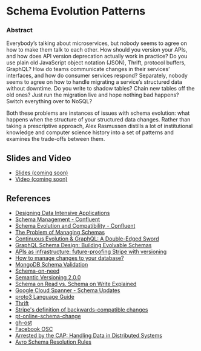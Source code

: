 # Schema Evolution Patterns

### Abstract

Everybody’s talking about microservices, but nobody seems to agree on how to make them talk to each other. How should you version your APIs, and how does API version deprecation actually work in practice? Do you use plain old JavaScript object notation (JSON), Thrift, protocol buffers, GraphQL? How do teams communicate changes in their services’ interfaces, and how do consumer services respond? Separately, nobody seems to agree on how to handle migrating a service’s structured data without downtime. Do you write to shadow tables? Chain new tables off the old ones? Just run the migration live and hope nothing bad happens? Switch everything over to NoSQL?

Both these problems are instances of issues with schema evolution: what happens when the structure of your structured data changes. Rather than taking a prescriptive approach, Alex Rasmussen distills a lot of institutional knowledge and computer science history into a set of patterns and examines the trade-offs between them.

## Slides and Video

* [Slides (coming soon)](https://www.slideshare.net/alexcras/schema-evolution-patterns-velocity-sj-2019)
* [Video (coming soon)]()

## References

* [Designing Data Intensive Applications](https://dataintensive.net/)
* [Schema Management - Confluent](https://docs.confluent.io/current/schema-registry/docs/index.html)
* [Schema Evolution and Compatibility - Confluent](https://docs.confluent.io/current/schema-registry/avro.html)
* [The Problem of Managing Schemas](https://www.oreilly.com/ideas/the-problem-of-managing-schemas)
* [Continuous Evolution & GraphQL: A Double-Edged Sword](https://medium.com/@__xuorig__/continuous-evolution-graphql-a-double-edged-sword-512f147c4083)
* [GraphQL Schema Design: Building Evolvable Schemas](https://blog.apollographql.com/graphql-schema-design-building-evolvable-schemas-1501f3c59ed5)
* [APIs as infrastructure: future-proofing Stripe with versioning](https://stripe.com/blog/api-versioning)
* [How to manage changes to your database?](https://www.depesz.com/2010/08/22/versioning/)
* [MongoDB Schema Validation](https://docs.mongodb.com/manual/core/schema-validation/)
* [Schema-on-need](http://www.dbms2.com/2013/09/21/schema-on-need-hadapt/)
* [Semantic Versioning 2.0.0](https://semver.org/)
* [Schema on Read vs. Schema on Write Explained](https://www.thomashenson.com/schema-read-vs-schema-write-explained/)
* [Google Cloud Spanner - Schema Updates](https://cloud.google.com/spanner/docs/schema-updates)
* [proto3 Language Guide](https://developers.google.com/protocol-buffers/docs/proto3)
* [Thrift](https://thrift.apache.org/)
* [Stripe's definition of backwards-compatible changes](https://stripe.com/docs/upgrades#what-changes-does-stripe-consider-to-be-backwards-compatible)
* [pt-online-schema-change](https://www.percona.com/doc/percona-toolkit/2.1/pt-online-schema-change.html)
* [gh-ost](https://github.com/github/gh-ost)
* [Facebook OSC](https://github.com/facebookincubator/OnlineSchemaChange)
* [Arrested by the CAP: Handling Data in Distributed Systems](https://speakerdeck.com/aviranm/handling-data-in-distributed-systems)
* [Avro Schema Resolution Rules](https://avro.apache.org/docs/current/spec.html#Schema+Resolution)
